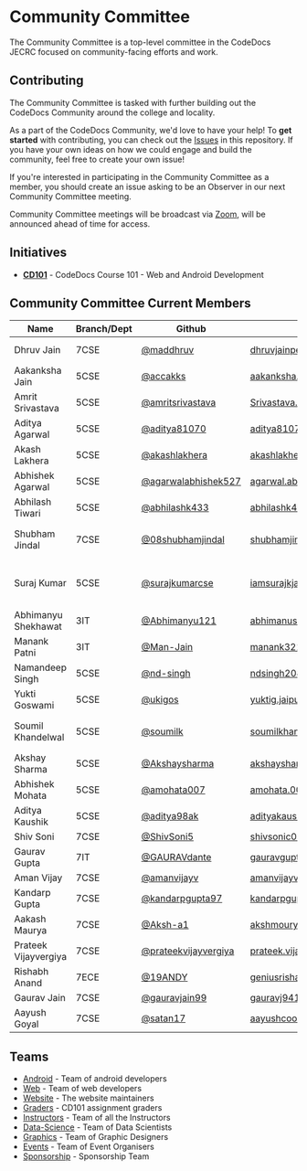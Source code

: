 # Community Committee

The Community Committee is a top-level committee in the CodeDocs JECRC focused on community-facing efforts and work.

## Contributing

The Community Committee is tasked with further building out the CodeDocs Community around the college and locality.

As a part of the CodeDocs Community, we'd love to have your help! To **get started** with contributing, you can check out the [Issues](https://github.com/nodejs/community-committee/issues) in this repository. If you have your own ideas on how we could engage and build the community, feel free to create your own issue!

If you're interested in participating in the Community Committee as a member, you should create an issue asking to be an Observer in our next Community Committee meeting.

Community Committee meetings will be broadcast via [Zoom](zoom.us), will be announced ahead of time for access.

## Initiatives

- [**CD101**](http://cd101.codedocs.org) - CodeDocs Course 101 - Web and Android Development

## Community Committee Current Members

| Name | Branch/Dept | Github | Email | Designation |
| ----- | ------ | ----- | ----- | ----- |
| Dhruv Jain | 7CSE | [@maddhruv](https://github.com/maddhruv) | [dhruvjainpenny@gmail.com](mailto:dhruvjainpenny@gmail.com) | CommComm Director | 
| Aakanksha Jain| 5CSE | [@accakks](https://github.com/accakks) | [aakanksha.jain8@gmail.com](mailto:aakanksha.jain8@gmail.com) | CommComm Chair |
| Amrit Srivastava | 5CSE | [@amritsrivastava](https://github.com/amritsrivastava) | [Srivastava.amrit1999@gmail.com](mailto:Srivastava.amrit1999@gmail.com) | CommComm Co-Chair |
| Aditya Agarwal | 5CSE | [@aditya81070](https://github.com/aditya81070)| [aditya81070@gmail.com](mailto:aditya81070@gmail.com)| 'Pair & Learn' Coordinator|
| Akash Lakhera | 5CSE | [@akashlakhera](https://github.com/akashlakhera)| [akashlakhera05@gmail.com](mailto:akashlakhera05@gmail.com)| Sponsorship Coordinator|
| Abhishek Agarwal | 5CSE | [@agarwalabhishek527](https://github.com/agarwalabhishek527) | [agarwal.abhishek527@gmail.com](https://mailto:agarwal.abhishek527@gmail.com)| Sponsorship Coordinator |
| Abhilash Tiwari | 5CSE | [@abhilashk433](https://github.com/abhilashk433) | [abhilashk433@gmail.com](https://mailto:abhilashk433@gmail.com) | Events Coordinator|
| Shubham Jindal | 7CSE | [@08shubhamjindal](https://github.com/08shubhamjindal) | [shubhamjindal.cse19@jecrc.ac.in](mailto:shubhamjindal.cse19@jecrc.ac.in)| Competitive Programming Coordinator |
| Suraj Kumar | 5CSE | [@surajkumarcse](https://github.com/surajkumarcse) | [iamsurajkjaisvall@outlook.com](mailto:iamsurajkjaisvall@outlook.com) | Competitve Programming Co-Coordinator |
| Abhimanyu Shekhawat | 3IT | [@Abhimanyu121](https://github.com/Abhimanyu121)| [abhimanushekhawat.it21@jecrc.ac.in](mailto:abhimanushekhawat.it21@jecrc.ac.in)| HacktoberFest Champion |
| Manank Patni| 3IT | [@Man-Jain](https://github.com/Man-Jain) | [manank321@gmail.com](https://mailto:manank321@gmail.com)| HacktoberFest Champion |
| Namandeep Singh | 5CSE | [@nd-singh](https://github.com/nd-singh) | [ndsingh208@gmail.com](mailto:ndsingh208@gmail.com) | Android Lead |
| Yukti Goswami | 5CSE | [@ukigos](https://github.com/ukigos)| [yuktig.jaipur@gmail.com](mailto:yuktig.jaipur@gmail.com)| Mentor - Android |
| Soumil Khandelwal | 5CSE | [@soumilk](https://github.com/soumilk)| [soumilkhandelwal.cse20@jecrc.ac.in](mailto:soumilkhandelwal.cse20@jecrc.ac.in)| Graphic Lead, Mentor - Android |
| Akshay Sharma | 5CSE | [@Akshaysharma](https://github.com/akshaysharma2277) | [akshaysharma2277@gmail.com](mailto:akshaysharma2277@gmail.com) | Web Lead |
| Abhishek Mohata | 5CSE | [@amohata007](https://github.com/amohata007)| [amohata.005@gmail.com](https://mailto:amohata.005@gmail.com)| Mentor - Web |
| Aditya Kaushik | 5CSE | [@aditya98ak](https://github.com/aditya98ak)| [adityakaushik471@gmail.com](https://mailto:adityakaushik471@gmail.com)| Data Science Lead |
| Shiv Soni  | 7CSE | [@ShivSoni5](https://github.com/ShivSoni5)| [shivsonic05@gmail.com](mailto:shivsonic05@gmail.com) | Emeritus |
| Gaurav Gupta  | 7IT | [@GAURAVdante](https://github.com/GAURAVdante)| [gauravguptahappy97@gmail.com](mailto:gauravguptahappy97@gmail.com) | Emeritus |
| Aman Vijay | 7CSE | [@amanvijayv](https://github.com/amanvijayv) | [amanvijayv@gmail.com](mailto:amanvijayv@gmail.com) | Emeritus |
| Kandarp Gupta | 7CSE | [@kandarpgupta97](https://github.com/kandarpgupta97) | [kandarpgupta97@gmail.com](mailto:kandarpgupta97@gmail.com) | Emeritus |
| Aakash Maurya | 7CSE | [@Aksh-a1](https://github.com/Aksh-a1) | [akshmourya@gmail.com](mailto:akshmourya@gmail.com) | Emeritus |
| Prateek Vijayvergiya| 7CSE | [@prateekvijayvergiya](https://github.com/prateekvijayvergiya) | [prateek.vijayudr27@gmail.com](mailto:prateek.vijayudr27@gmail.com) | Emeritus |
| Rishabh Anand | 7ECE | [@19ANDY](https://github.com/19ANDY)| [geniusrishabhanand@gmail.com](mailto:geniusrishabhanand@gmail.com)| Emeritus |
| Gaurav Jain | 7CSE | [@gauravjain99](https://github.com/gauravjain99) | [gauravj9414@gmail.com](mailto:gauravj9414@gmail.com) | Emeritus |
| Aayush Goyal | 7CSE | [@satan17](https://github.com/satan17) | [aayushcool25@gmail.com](mailto:aayushcool25@gmail.com) | Emeritus |




## Teams

- [Android](https://github.com/orgs/CodeDocsJECRC/teams/android) - Team of android developers
- [Web](https://github.com/orgs/CodeDocsJECRC/teams/web) - Team of web developers
- [Website](https://github.com/orgs/CodeDocsJECRC/teams/website) - The website maintainers
- [Graders](https://github.com/orgs/CodeDocsJECRC/teams/graders) - CD101 assignment graders
- [Instructors](https://github.com/orgs/CodeDocsJECRC/teams/instructors) - Team of all the Instructors
- [Data-Science](https://github.com/orgs/CodeDocsJECRC/teams/data-science) - Team of Data Scientists
- [Graphics](https://github.com/orgs/CodeDocsJECRC/teams/graphics) - Team of Graphic Designers
- [Events](https://github.com/orgs/CodeDocsJECRC/teams/events) - Team of Event Organisers
- [Sponsorship](https://github.com/orgs/CodeDocsJECRC/teams/sponsorship) - Sponsorship Team

